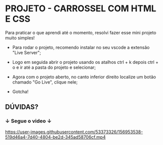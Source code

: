 # PROJETO - CARROSSEL COM HTML E CSS
Para praticar o que aprendi até o momento, resolvi fazer esse mini projeto muito simples!

* Para rodar o projeto, recomendo instalar no seu vscode a extensão "Live Server";

* Logo em seguida abrir o projeto usando os atalhos ctrl + k depois ctrl + o e ir até a pasta do projeto e selecionar;

* Agora com o projeto aberto, no canto inferior direito localize um botão chamado "Go Live", clique nele;

* Gotcha!

## DÚVIDAS?

### ↓ Segue o video ↓

https://user-images.githubusercontent.com/53373326/156953538-519d46a4-7d40-4804-be2d-345ad58706cf.mp4